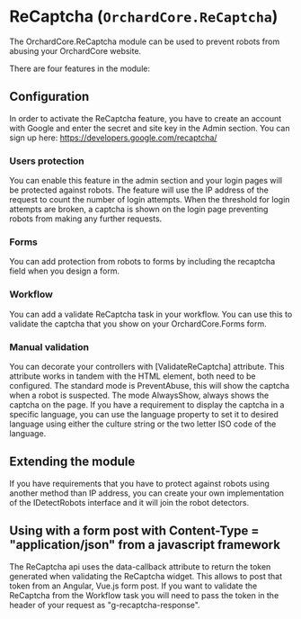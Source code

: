 # ReCaptcha (`OrchardCore.ReCaptcha`)

The OrchardCore.ReCaptcha module can be used to prevent robots from abusing your OrchardCore website.

There are four features in the module:

## Configuration
In order to activate the ReCaptcha feature, you have to create an account with Google and enter the secret and site key in the Admin section.
You can sign up here: https://developers.google.com/recaptcha/

### Users protection
You can enable this feature in the admin section and your login pages will be protected against robots.
The feature will use the IP address of the request to count the number of login attempts. 
When the threshold for login attempts are broken, a captcha is shown on the login page preventing robots from making any further requests.

### Forms
You can add protection from robots to forms by including the recaptcha field when you design a form.

### Workflow
You can add a validate ReCaptcha task in your workflow.
You can use this to validate the captcha that you show on your OrchardCore.Forms form.

### Manual validation
You can decorate your controllers with [ValidateReCaptcha] attribute.
This attribute works in tandem with the <recaptcha /> HTML element, both need to be configured.
The standard mode is PreventAbuse, this will show the captcha when a robot is suspected.
The mode AlwaysShow, always shows the captcha on the page.
If you have a requirement to display the captcha in a specific language, you can use the language property to set it to desired language using either the culture string or the two letter ISO code of the language.

## Extending the module
If you have requirements that you have to protect against robots using another method than IP address,
you can create your own implementation of the IDetectRobots interface and it will join the robot detectors.

## Using with a form post with Content-Type = "application/json" from a javascript framework

The ReCaptcha api uses the data-callback attribute to return the token generated when validating the ReCaptcha widget. This allows to post that token from an Angular, Vue.js form post. If you want to validate the ReCaptcha from the Workflow task you will need to pass the token in the header of your request as "g-recaptcha-response".